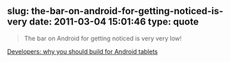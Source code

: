 slug: the-bar-on-android-for-getting-noticed-is-very
date: 2011-03-04 15:01:46
type: quote
---

> The bar on Android for getting noticed is very very low!

[Developers: why you should build for Android tablets](http://scobleizer.com/2011/03/04/developers-why-you-should-build-for-android-tablets/)
